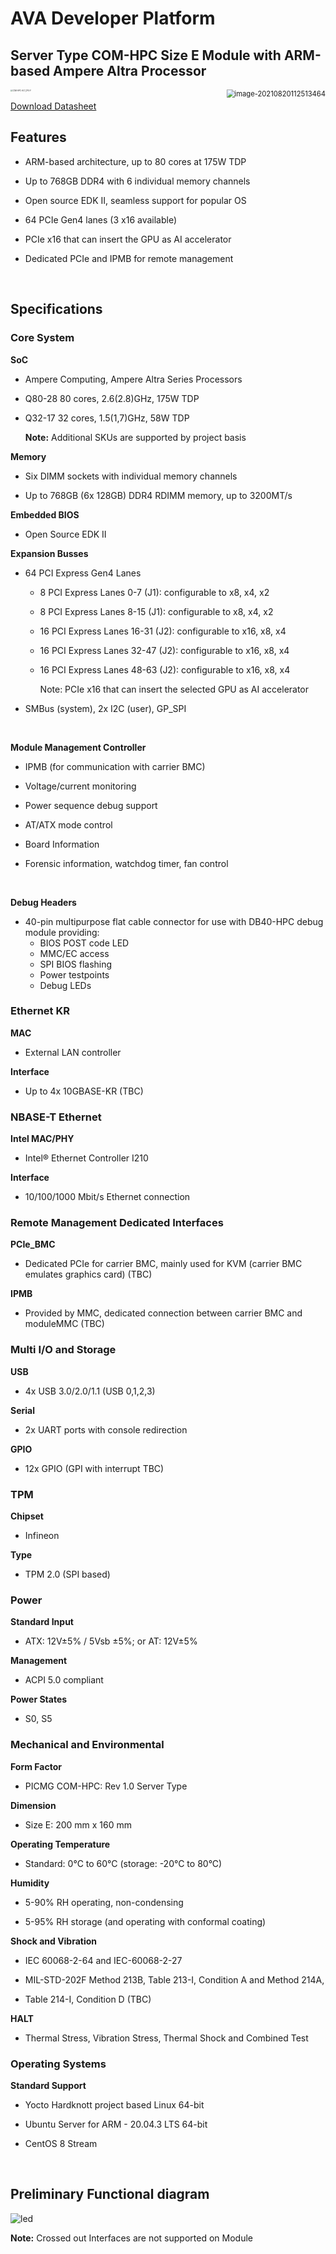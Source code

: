 # AVA Developer Platform



## Server Type COM-HPC Size E Module with ARM-based Ampere Altra Processor

<div class="bullets">
<img src="ModuleIntroduction.assets/image-20210820112513464.png" alt="image-20210820112513464" style="zoom:80%;" align="right" />
<img src="ModuleIntroduction.assets/COM-HPC-ALT_CPU-F.png" alt="COM-HPC-ALT_CPU-F" style="zoom: 20%;" />

[Download Datasheet](https://hq0epm0west0us0storage.blob.core.windows.net/$web/public/COMe/Ampere/AVA/Documentation/AVA-Module-datasheet-preliminary-20210720.pdf)


## Features

- ARM-based architecture, up to 80 cores at 175W TDP

- Up to 768GB DDR4 with 6 individual memory channels

- Open source EDK II, seamless support for popular OS

- 64 PCIe Gen4 lanes (3 x16 available)

- PCIe x16 that can insert the GPU as AI accelerator

- Dedicated PCIe and IPMB for remote management

<br>

## Specifications

### Core System

**SoC**


   - Ampere Computing, Ampere Altra Series Processors

   - Q80-28 80 cores, 2.6(2.8)GHz, 175W TDP

   - Q32-17 32 cores, 1.5(1,7)GHz, 58W TDP         

       **Note:**  Additional SKUs are supported by project basis

**Memory**


   - Six DIMM sockets with individual memory channels

   - Up to 768GB (6x 128GB) DDR4 RDIMM memory, up to 3200MT/s

**Embedded BIOS**

   - Open Source EDK II

**Expansion Busses** 

-  64 PCI Express Gen4 Lanes

   -  8 PCI Express Lanes 0-7 (J1): configurable to x8, x4, x2

   -  8 PCI Express Lanes 8-15 (J1): configurable to x8, x4, x2

   -  16 PCI Express Lanes 16-31 (J2): configurable to x16, x8, x4

   -  16 PCI Express Lanes 32-47 (J2): configurable to x16, x8, x4

   -  16 PCI Express Lanes 48-63 (J2): configurable to x16, x8, x4

      Note: PCIe x16 that can insert the selected GPU as AI accelerator

- SMBus (system), 2x I2C (user), GP_SPI

<br>

**Module Management Controller**

- IPMB (for communication with carrier BMC)

- Voltage/current monitoring

- Power sequence debug support

- AT/ATX mode control

- Board Information

- Forensic information, watchdog timer, fan control

  <br>

**Debug Headers**

-  40-pin multipurpose flat cable connector for use with DB40-HPC debug module providing:
   - BIOS POST code LED
   - MMC/EC access
   - SPI BIOS flashing
   - Power testpoints
   - Debug LEDs



###     Ethernet KR

**MAC**


  - External LAN controller

**Interface**


  - Up to 4x 10GBASE-KR (TBC)



###     NBASE-T Ethernet

**Intel MAC/PHY**


  - Intel® Ethernet Controller I210

**Interface**


  - 10/100/1000 Mbit/s Ethernet connection



###      Remote Management Dedicated Interfaces

**PCIe_BMC**

  - Dedicated PCIe for carrier BMC, mainly used for KVM (carrier BMC emulates graphics card) (TBC)

**IPMB**

  - Provided by MMC, dedicated connection between carrier BMC and module
​ MMC (TBC)



###       Multi I/O and Storage

**USB**


  - 4x USB 3.0/2.0/1.1 (USB 0,1,2,3) 

**Serial**


  - 2x UART ports with console redirection

**GPIO**


  - 12x GPIO (GPI with interrupt TBC)



###        TPM

**Chipset**


  - Infineon

**Type**


  - TPM 2.0 (SPI based)



###         Power

**Standard Input**


  - ATX: 12V±5% / 5Vsb ±5%; or AT: 12V±5%

**Management**


  - ACPI 5.0 compliant

**Power States**


  - S0, S5



###         Mechanical and Environmental

**Form Factor**


  - PICMG COM-HPC: Rev 1.0 Server Type

**Dimension**


  - Size E: 200 mm x 160 mm

**Operating Temperature**

- Standard: 0°C to 60°C (storage: -20°C to 80°C)

**Humidity**


  - 5-90% RH operating, non-condensing

  - 5-95% RH storage (and operating with conformal coating)

**Shock and Vibration**


  - IEC 60068-2-64 and IEC-60068-2-27

  - MIL-STD-202F Method 213B, Table 213-I, Condition A and Method 214A,

  - Table 214-I, Condition D (TBC)

**HALT**


  - Thermal Stress, Vibration Stress, Thermal Shock and Combined Test



###         Operating Systems

**Standard Support**


  - Yocto Hardknott project based Linux 64-bit

  - Ubuntu Server for ARM - 20.04.3 LTS 64-bit

  - CentOS 8 Stream

<br>

## Preliminary Functional diagram



<img src="ModuleIntroduction.assets/image-20210808170652562.png" alt="led" style="zoom: 100%; margin-left: auto; margin-right: auto; display: block;" />

**Note:** Crossed out Interfaces are not supported on Module

</div>